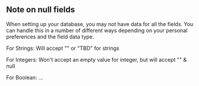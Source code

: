 ## Note on null fields

When setting up your database, you may not have data for all the fields.
You can handle this in a number of different ways depending on your personal
preferences and the field data type.

For Strings: Will accept "" or "TBD" for strings

For Integers: Won't accept an empty value for integer, but will accept "" & null

For Boolean: ...